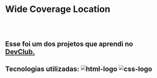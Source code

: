 <h1>Wide Coverage Location</h1>
<br>
<br>
<h2>Esse foi um dos projetos que aprendi no <a href="https://rodolfomori.com.br/devclub">DevClub.</a></h2>
<h2>Tecnologias utilizadas:  <img src="https://img.shields.io/badge/HTML5-E34F26?style=for-the-badge&logo=html5&logoColor=white" alt="html-logo"/>
  <img src="https://img.shields.io/badge/CSS3-1572B6?style=for-the-badge&logo=css3&logoColor=white" alt="css-logo"/> </h2>
  
